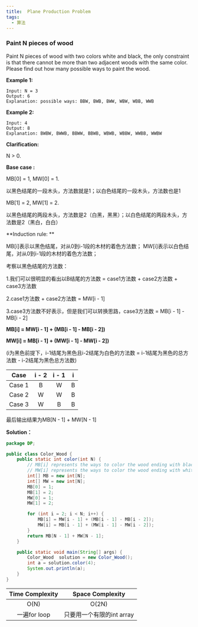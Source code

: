 ```yaml
---
title:  Plane Production Problem
tags:
  - 算法
---
```




### Paint N pieces of wood

Paint N pieces of wood with two colors white and black, the only constraint is that there cannot be more than two adjacent woods with the same color. Please find out how many possible ways to paint the wood.

**Example 1:**

```
Input: N = 3
Output: 6
Explanation: possible ways: BBW, BWB, BWW, WBW, WBB, WWB
```

**Example 2:**

```
Input: 4
Output: 8
Explanation: BWBW, BWWB, BBWW, BBWB, WBWB, WBBW, WWBB, WWBW
```



**Clarification:** 

N  > 0.



**Base case :** 

MB[0] = 1, MW[0] = 1.  

以黑色结尾的一段木头，方法数就是1；以白色结尾的一段木头，方法数也是1

MB[1] = 2, MW[1] = 2.  

以黑色结尾的两段木头，方法数是2（白黑，黑黑）；以白色结尾的两段木头，方法数是2（黑白，白白）



**Induction rule: **

MB[i]表示以黑色结尾，对从0到i-1段的木材的着色方法数；
MW[i]表示以白色结尾，对从0到i-1段的木材的着色方法数；

考察以黑色结尾的方法数：

1.我们可以很明显的看出以B结尾的方法数 = case1方法数 + case2方法数 + case3方法数

2.case1方法数 + case2方法数 = MW[i - 1]

3.case3方法数不好表示，但是我们可以转换思路，case3方法数 = MB[i - 1] - MB[i - 2]

**MB[i] = MW[i - 1] + (MB[i - 1] - MB[i - 2])**

**MW[i] = MB[i - 1] + (MW[i - 1] - MW[i - 2])**

(i为黑色前提下，i-1结尾为黑色且i-2结尾为白色的方法数 = i-1结尾为黑色的总方法数 - i-2结尾为黑色总方法数)

|  Case  | i - 2 | i - 1 | i    |
| :----: | :---: | :---: | ---- |
| Case 1 |   B   |   W   | B    |
| Case 2 |   W   |   W   | B    |
| Case 3 |   W   |   B   | B    |

最后输出结果为MB[N - 1] + MW[N - 1]



**Solution：** 

```java
package DP;

public class Color_Wood {
    public static int color(int N) {
        // MB[i] represents the ways to color the wood ending with black from 0 to i-1;
        // MW[i] represents the ways to color the wood ending with white from 0 to i-1;
        int[] MB = new int[N];
        int[] MW = new int[N];
        MB[0] = 1;
        MB[1] = 2;
        MW[0] = 1;
        MW[1] = 2;

        for (int i = 2; i < N; i++) {
            MB[i] = MW[i - 1] + (MB[i - 1] - MB[i - 2]);
            MW[i] = MB[i - 1] + (MW[i - 1] - MW[i - 2]);
        }
        return MB[N - 1] + MW[N - 1];
    }

    public static void main(String[] args) {
        Color_Wood  solution = new Color_Wood();
        int a = solution.color(4);
        System.out.println(a);
    }
}
```

| Time Complexity |     Space Complexity      |
| :-------------: | :-----------------------: |
|      O(N)       |           O(2N)           |
|  一遍for loop   | 只要用一个有限的int array |
